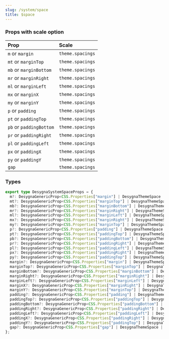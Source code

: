 ```yaml
---
slug: /system/space
title: $space
---
```


### Props with scale option

| Prop                    | Scale            |
| :---------------------- | :--------------- |
| `m` or `margin`         | `theme.spacings` |
| `mt` or `marginTop`     | `theme.spacings` |
| `mb` or `marginBottom`  | `theme.spacings` |
| `mr` or `marginRight`   | `theme.spacings` |
| `ml` or `marginLeft`    | `theme.spacings` |
| `mx` or `marginX`       | `theme.spacings` |
| `my` or `marginY`       | `theme.spacings` |
| `p` or `padding`        | `theme.spacings` |
| `pt` or `paddingTop`    | `theme.spacings` |
| `pb` or `paddingBottom` | `theme.spacings` |
| `pr` or `paddingRight`  | `theme.spacings` |
| `pl` or `paddingLeft`   | `theme.spacings` |
| `px` or `paddingX`      | `theme.spacings` |
| `py` or `paddingY`      | `theme.spacings` |
| `gap`                   | `theme.spacings` |

### Types

```ts
export type DesygnaSystemSpaceProps = {
  m?: DesygnaGenericProp<CSS.Properties["margin"] | DesygnaThemeSpace | number>;
  mt?: DesygnaGenericProp<CSS.Properties["marginTop"] | DesygnaThemeSpace | number>;
  mb?: DesygnaGenericProp<CSS.Properties["marginBottom"] | DesygnaThemeSpace | number>;
  mr?: DesygnaGenericProp<CSS.Properties["marginRight"] | DesygnaThemeSpace | number>;
  ml?: DesygnaGenericProp<CSS.Properties["marginLeft"] | DesygnaThemeSpace | number>;
  mx?: DesygnaGenericProp<CSS.Properties["marginRight"] | DesygnaThemeSpace | number>;
  my?: DesygnaGenericProp<CSS.Properties["marginTop"] | DesygnaThemeSpace | number>;
  p?: DesygnaGenericProp<CSS.Properties["padding"] | DesygnaThemeSpace | number>;
  pt?: DesygnaGenericProp<CSS.Properties["paddingTop"] | DesygnaThemeSpace | number>;
  pb?: DesygnaGenericProp<CSS.Properties["paddingBottom"] | DesygnaThemeSpace | number>;
  pr?: DesygnaGenericProp<CSS.Properties["paddingRight"] | DesygnaThemeSpace | number>;
  pl?: DesygnaGenericProp<CSS.Properties["paddingLeft"] | DesygnaThemeSpace | number>;
  px?: DesygnaGenericProp<CSS.Properties["paddingRight"] | DesygnaThemeSpace | number>;
  py?: DesygnaGenericProp<CSS.Properties["paddingTop"] | DesygnaThemeSpace | number>;
  margin?: DesygnaGenericProp<CSS.Properties["margin"] | DesygnaThemeSpace | number>;
  marginTop?: DesygnaGenericProp<CSS.Properties["marginTop"] | DesygnaThemeSpace | number>;
  marginBottom?: DesygnaGenericProp<CSS.Properties["marginBottom"] | DesygnaThemeSpace | number>;
  marginRight?: DesygnaGenericProp<CSS.Properties["marginRight"] | DesygnaThemeSpace | number>;
  marginLeft?: DesygnaGenericProp<CSS.Properties["marginLeft"] | DesygnaThemeSpace | number>;
  marginX?: DesygnaGenericProp<CSS.Properties["marginRight"] | DesygnaThemeSpace | number>;
  marginY?: DesygnaGenericProp<CSS.Properties["marginTop"] | DesygnaThemeSpace | number>;
  padding?: DesygnaGenericProp<CSS.Properties["padding"] | DesygnaThemeSpace | number>;
  paddingTop?: DesygnaGenericProp<CSS.Properties["paddingTop"] | DesygnaThemeSpace | number>;
  paddingBottom?: DesygnaGenericProp<CSS.Properties["paddingBottom"] | DesygnaThemeSpace | number>;
  paddingRight?: DesygnaGenericProp<CSS.Properties["paddingRight"] | DesygnaThemeSpace | number>;
  paddingLeft?: DesygnaGenericProp<CSS.Properties["paddingLeft"] | DesygnaThemeSpace | number>;
  paddingX?: DesygnaGenericProp<CSS.Properties["paddingRight"] | DesygnaThemeSpace | number>;
  paddingY?: DesygnaGenericProp<CSS.Properties["paddingTop"] | DesygnaThemeSpace | number>;
  gap?: DesygnaGenericProp<CSS.Properties["gap"] | DesygnaThemeSpace | number>;
};
```
